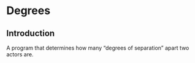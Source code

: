 <h1> Degrees </h1>

<h2> Introduction </h2>

A program that determines how many “degrees of separation” apart two actors are.
